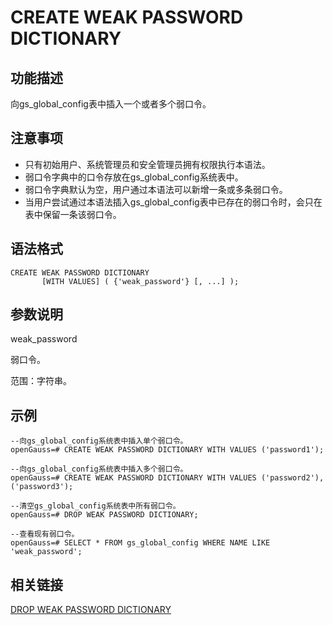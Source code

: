 # CREATE WEAK PASSWORD DICTIONARY<a name="ZH-CN_TOPIC_0000001197229715"></a>

## 功能描述<a name="zh-cn_topic_0283137390_zh-cn_topic_0237122128_zh-cn_topic_0059778820_sf3fcf0507ea74a0ba4c4b4cbf0a0a8ba"></a>

向gs\_global\_config表中插入一个或者多个弱口令。

## 注意事项<a name="zh-cn_topic_0283137390_zh-cn_topic_0237122128_zh-cn_topic_0059778820_s8f58e1ff1b9849b2845f196df6352f13"></a>

-   只有初始用户、系统管理员和安全管理员拥有权限执行本语法。
-   弱口令字典中的口令存放在gs\_global\_config系统表中。
-   弱口令字典默认为空，用户通过本语法可以新增一条或多条弱口令。
-   当用户尝试通过本语法插入gs\_global\_config表中已存在的弱口令时，会只在表中保留一条该弱口令。

## 语法格式<a name="zh-cn_topic_0283137390_zh-cn_topic_0237122128_zh-cn_topic_0059778820_s77068dc6043742e086ef7bfea9075223"></a>

```
CREATE WEAK PASSWORD DICTIONARY
       [WITH VALUES] ( {'weak_password'} [, ...] );
```

## 参数说明<a name="zh-cn_topic_0283137390_zh-cn_topic_0237122128_zh-cn_topic_0059778820_safdd83ccfa754a3188de60962295adad"></a>

weak\_password

弱口令。

范围：字符串。

## 示例<a name="zh-cn_topic_0283137390_zh-cn_topic_0237122128_zh-cn_topic_0059778820_s5587dfafbfee44509237e4eb718ccc55"></a>

```
--向gs_global_config系统表中插入单个弱口令。
openGauss=# CREATE WEAK PASSWORD DICTIONARY WITH VALUES ('password1');

--向gs_global_config系统表中插入多个弱口令。
openGauss=# CREATE WEAK PASSWORD DICTIONARY WITH VALUES ('password2'),('password3');

--清空gs_global_config系统表中所有弱口令。
openGauss=# DROP WEAK PASSWORD DICTIONARY;

--查看现有弱口令。
openGauss=# SELECT * FROM gs_global_config WHERE NAME LIKE 'weak_password';
```

## 相关链接<a name="zh-cn_topic_0283137390_zh-cn_topic_0237122128_zh-cn_topic_0059778820_sb9bc0f8b2b464231a9dc551fa79f0485"></a>

[DROP WEAK PASSWORD DICTIONARY](DROP-WEAK-PASSWORD-DICTIONARY.md)
